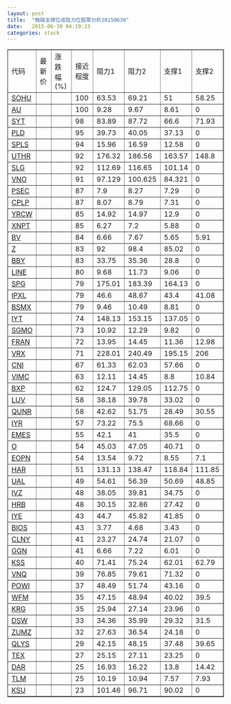 ```yaml
---
layout: post
title:  "触碰支撑位或阻力位股票分析20150630"
date:   2015-06-30 04:19:23
categories: stock
---
```

<script type="text/javascript">
var stockList = []
stockList.push('gb_sohu');
stockList.push('gb_au');
stockList.push('gb_syt');
stockList.push('gb_pld');
stockList.push('gb_spls');
stockList.push('gb_uthr');
stockList.push('gb_slg');
stockList.push('gb_vno');
stockList.push('gb_psec');
stockList.push('gb_cplp');
stockList.push('gb_yrcw');
stockList.push('gb_xnpt');
stockList.push('gb_bv');
stockList.push('gb_z');
stockList.push('gb_bby');
stockList.push('gb_line');
stockList.push('gb_spg');
stockList.push('gb_ipxl');
stockList.push('gb_bsmx');
stockList.push('gb_iyt');
stockList.push('gb_sgmo');
stockList.push('gb_fran');
stockList.push('gb_vrx');
stockList.push('gb_cni');
stockList.push('gb_vimc');
stockList.push('gb_bxp');
stockList.push('gb_luv');
stockList.push('gb_qunr');
stockList.push('gb_iyr');
stockList.push('gb_emes');
stockList.push('gb_o');
stockList.push('gb_eopn');
stockList.push('gb_har');
stockList.push('gb_ual');
stockList.push('gb_ivz');
stockList.push('gb_hrb');
stockList.push('gb_iye');
stockList.push('gb_bios');
stockList.push('gb_clny');
stockList.push('gb_ggn');
stockList.push('gb_kss');
stockList.push('gb_vnq');
stockList.push('gb_powi');
stockList.push('gb_wfm');
stockList.push('gb_krg');
stockList.push('gb_dsw');
stockList.push('gb_zumz');
stockList.push('gb_qlys');
stockList.push('gb_tex');
stockList.push('gb_dar');
stockList.push('gb_tlm');
stockList.push('gb_ksu');
</script>
<table border="1">
 <tr>
 <td>代码</td>
 <td>最新价</td>
 <td>涨跌幅(%)</td>
 <td>接近程度</td>
 <td>阻力1</td>
 <td>阻力2</td>
 <td>支撑1</td>
 <td>支撑2</td>
</tr>
  <tr id="sohu" class="green">
  <td><a href="http://stock.finance.sina.com.cn/usstock/quotes/SOHU.html" target="_blank">SOHU</a></td><td></td><td></td><td>100</td><td>63.53</td><td>69.21</td><td>51</td><td>58.25</td></tr>
  <tr id="au" class="red">
  <td><a href="http://stock.finance.sina.com.cn/usstock/quotes/AU.html" target="_blank">AU</a></td><td></td><td></td><td>100</td><td>9.28</td><td>9.67</td><td>8.61</td><td>0</td></tr>
  <tr id="syt" class="red">
  <td><a href="http://stock.finance.sina.com.cn/usstock/quotes/SYT.html" target="_blank">SYT</a></td><td></td><td></td><td>98</td><td>83.89</td><td>87.72</td><td>66.6</td><td>71.93</td></tr>
  <tr id="pld" class="green">
  <td><a href="http://stock.finance.sina.com.cn/usstock/quotes/PLD.html" target="_blank">PLD</a></td><td></td><td></td><td>95</td><td>39.73</td><td>40.05</td><td>37.13</td><td>0</td></tr>
  <tr id="spls" class="red">
  <td><a href="http://stock.finance.sina.com.cn/usstock/quotes/SPLS.html" target="_blank">SPLS</a></td><td></td><td></td><td>94</td><td>15.96</td><td>16.59</td><td>12.58</td><td>0</td></tr>
  <tr id="uthr" class="red">
  <td><a href="http://stock.finance.sina.com.cn/usstock/quotes/UTHR.html" target="_blank">UTHR</a></td><td></td><td></td><td>92</td><td>176.32</td><td>186.56</td><td>163.57</td><td>148.8</td></tr>
  <tr id="slg" class="red">
  <td><a href="http://stock.finance.sina.com.cn/usstock/quotes/SLG.html" target="_blank">SLG</a></td><td></td><td></td><td>92</td><td>112.69</td><td>116.65</td><td>101.14</td><td>0</td></tr>
  <tr id="vno" class="red">
  <td><a href="http://stock.finance.sina.com.cn/usstock/quotes/VNO.html" target="_blank">VNO</a></td><td></td><td></td><td>91</td><td>97.129</td><td>100.625</td><td>84.321</td><td>0</td></tr>
  <tr id="psec" class="green">
  <td><a href="http://stock.finance.sina.com.cn/usstock/quotes/PSEC.html" target="_blank">PSEC</a></td><td></td><td></td><td>87</td><td>7.9</td><td>8.27</td><td>7.29</td><td>0</td></tr>
  <tr id="cplp" class="green">
  <td><a href="http://stock.finance.sina.com.cn/usstock/quotes/CPLP.html" target="_blank">CPLP</a></td><td></td><td></td><td>87</td><td>8.07</td><td>8.79</td><td>7.31</td><td>0</td></tr>
  <tr id="yrcw" class="green">
  <td><a href="http://stock.finance.sina.com.cn/usstock/quotes/YRCW.html" target="_blank">YRCW</a></td><td></td><td></td><td>85</td><td>14.92</td><td>14.97</td><td>12.9</td><td>0</td></tr>
  <tr id="xnpt" class="red">
  <td><a href="http://stock.finance.sina.com.cn/usstock/quotes/XNPT.html" target="_blank">XNPT</a></td><td></td><td></td><td>85</td><td>6.27</td><td>7.2</td><td>5.88</td><td>0</td></tr>
  <tr id="bv" class="green">
  <td><a href="http://stock.finance.sina.com.cn/usstock/quotes/BV.html" target="_blank">BV</a></td><td></td><td></td><td>84</td><td>6.66</td><td>7.67</td><td>5.65</td><td>5.91</td></tr>
  <tr id="z" class="green">
  <td><a href="http://stock.finance.sina.com.cn/usstock/quotes/Z.html" target="_blank">Z</a></td><td></td><td></td><td>83</td><td>92</td><td>98.4</td><td>85.02</td><td>0</td></tr>
  <tr id="bby" class="red">
  <td><a href="http://stock.finance.sina.com.cn/usstock/quotes/BBY.html" target="_blank">BBY</a></td><td></td><td></td><td>83</td><td>33.75</td><td>35.36</td><td>28.8</td><td>0</td></tr>
  <tr id="line" class="red">
  <td><a href="http://stock.finance.sina.com.cn/usstock/quotes/LINE.html" target="_blank">LINE</a></td><td></td><td></td><td>80</td><td>9.68</td><td>11.73</td><td>9.06</td><td>0</td></tr>
  <tr id="spg" class="red">
  <td><a href="http://stock.finance.sina.com.cn/usstock/quotes/SPG.html" target="_blank">SPG</a></td><td></td><td></td><td>79</td><td>175.01</td><td>183.39</td><td>164.13</td><td>0</td></tr>
  <tr id="ipxl" class="red">
  <td><a href="http://stock.finance.sina.com.cn/usstock/quotes/IPXL.html" target="_blank">IPXL</a></td><td></td><td></td><td>79</td><td>46.6</td><td>48.67</td><td>43.4</td><td>41.08</td></tr>
  <tr id="bsmx" class="red">
  <td><a href="http://stock.finance.sina.com.cn/usstock/quotes/BSMX.html" target="_blank">BSMX</a></td><td></td><td></td><td>79</td><td>9.46</td><td>10.49</td><td>8.81</td><td>0</td></tr>
  <tr id="iyt" class="red">
  <td><a href="http://stock.finance.sina.com.cn/usstock/quotes/IYT.html" target="_blank">IYT</a></td><td></td><td></td><td>74</td><td>148.13</td><td>153.15</td><td>137.05</td><td>0</td></tr>
  <tr id="sgmo" class="red">
  <td><a href="http://stock.finance.sina.com.cn/usstock/quotes/SGMO.html" target="_blank">SGMO</a></td><td></td><td></td><td>73</td><td>10.92</td><td>12.29</td><td>9.82</td><td>0</td></tr>
  <tr id="fran" class="red">
  <td><a href="http://stock.finance.sina.com.cn/usstock/quotes/FRAN.html" target="_blank">FRAN</a></td><td></td><td></td><td>72</td><td>13.95</td><td>14.45</td><td>11.36</td><td>12.98</td></tr>
  <tr id="vrx" class="red">
  <td><a href="http://stock.finance.sina.com.cn/usstock/quotes/VRX.html" target="_blank">VRX</a></td><td></td><td></td><td>71</td><td>228.01</td><td>240.49</td><td>195.15</td><td>206</td></tr>
  <tr id="cni" class="green">
  <td><a href="http://stock.finance.sina.com.cn/usstock/quotes/CNI.html" target="_blank">CNI</a></td><td></td><td></td><td>67</td><td>61.33</td><td>62.03</td><td>57.66</td><td>0</td></tr>
  <tr id="vimc" class="green">
  <td><a href="http://stock.finance.sina.com.cn/usstock/quotes/VIMC.html" target="_blank">VIMC</a></td><td></td><td></td><td>63</td><td>12.11</td><td>14.45</td><td>8.8</td><td>10.84</td></tr>
  <tr id="bxp" class="red">
  <td><a href="http://stock.finance.sina.com.cn/usstock/quotes/BXP.html" target="_blank">BXP</a></td><td></td><td></td><td>62</td><td>124.7</td><td>129.05</td><td>112.75</td><td>0</td></tr>
  <tr id="luv" class="green">
  <td><a href="http://stock.finance.sina.com.cn/usstock/quotes/LUV.html" target="_blank">LUV</a></td><td></td><td></td><td>58</td><td>38.18</td><td>39.78</td><td>33.02</td><td>0</td></tr>
  <tr id="qunr" class="red">
  <td><a href="http://stock.finance.sina.com.cn/usstock/quotes/QUNR.html" target="_blank">QUNR</a></td><td></td><td></td><td>58</td><td>42.62</td><td>51.75</td><td>28.49</td><td>30.55</td></tr>
  <tr id="iyr" class="red">
  <td><a href="http://stock.finance.sina.com.cn/usstock/quotes/IYR.html" target="_blank">IYR</a></td><td></td><td></td><td>57</td><td>73.22</td><td>75.5</td><td>68.66</td><td>0</td></tr>
  <tr id="emes" class="green">
  <td><a href="http://stock.finance.sina.com.cn/usstock/quotes/EMES.html" target="_blank">EMES</a></td><td></td><td></td><td>55</td><td>42.1</td><td>41</td><td>35.5</td><td>0</td></tr>
  <tr id="o" class="red">
  <td><a href="http://stock.finance.sina.com.cn/usstock/quotes/O.html" target="_blank">O</a></td><td></td><td></td><td>54</td><td>45.03</td><td>47.05</td><td>40.71</td><td>0</td></tr>
  <tr id="eopn" class="green">
  <td><a href="http://stock.finance.sina.com.cn/usstock/quotes/EOPN.html" target="_blank">EOPN</a></td><td></td><td></td><td>54</td><td>13.54</td><td>9.72</td><td>8.55</td><td>7.1</td></tr>
  <tr id="har" class="green">
  <td><a href="http://stock.finance.sina.com.cn/usstock/quotes/HAR.html" target="_blank">HAR</a></td><td></td><td></td><td>51</td><td>131.13</td><td>138.47</td><td>118.84</td><td>111.85</td></tr>
  <tr id="ual" class="red">
  <td><a href="http://stock.finance.sina.com.cn/usstock/quotes/UAL.html" target="_blank">UAL</a></td><td></td><td></td><td>49</td><td>54.61</td><td>56.39</td><td>50.69</td><td>48.85</td></tr>
  <tr id="ivz" class="red">
  <td><a href="http://stock.finance.sina.com.cn/usstock/quotes/IVZ.html" target="_blank">IVZ</a></td><td></td><td></td><td>48</td><td>38.05</td><td>39.81</td><td>34.75</td><td>0</td></tr>
  <tr id="hrb" class="red">
  <td><a href="http://stock.finance.sina.com.cn/usstock/quotes/HRB.html" target="_blank">HRB</a></td><td></td><td></td><td>48</td><td>30.15</td><td>32.86</td><td>27.42</td><td>0</td></tr>
  <tr id="iye" class="green">
  <td><a href="http://stock.finance.sina.com.cn/usstock/quotes/IYE.html" target="_blank">IYE</a></td><td></td><td></td><td>43</td><td>44.7</td><td>45.82</td><td>41.85</td><td>0</td></tr>
  <tr id="bios" class="green">
  <td><a href="http://stock.finance.sina.com.cn/usstock/quotes/BIOS.html" target="_blank">BIOS</a></td><td></td><td></td><td>43</td><td>3.77</td><td>4.68</td><td>3.43</td><td>0</td></tr>
  <tr id="clny" class="red">
  <td><a href="http://stock.finance.sina.com.cn/usstock/quotes/CLNY.html" target="_blank">CLNY</a></td><td></td><td></td><td>41</td><td>23.27</td><td>24.74</td><td>21.07</td><td>0</td></tr>
  <tr id="ggn" class="red">
  <td><a href="http://stock.finance.sina.com.cn/usstock/quotes/GGN.html" target="_blank">GGN</a></td><td></td><td></td><td>41</td><td>6.66</td><td>7.22</td><td>6.01</td><td>0</td></tr>
  <tr id="kss" class="green">
  <td><a href="http://stock.finance.sina.com.cn/usstock/quotes/KSS.html" target="_blank">KSS</a></td><td></td><td></td><td>40</td><td>71.41</td><td>75.24</td><td>62.01</td><td>62.79</td></tr>
  <tr id="vnq" class="red">
  <td><a href="http://stock.finance.sina.com.cn/usstock/quotes/VNQ.html" target="_blank">VNQ</a></td><td></td><td></td><td>39</td><td>76.85</td><td>79.61</td><td>71.32</td><td>0</td></tr>
  <tr id="powi" class="red">
  <td><a href="http://stock.finance.sina.com.cn/usstock/quotes/POWI.html" target="_blank">POWI</a></td><td></td><td></td><td>37</td><td>48.49</td><td>51.74</td><td>43.16</td><td>0</td></tr>
  <tr id="wfm" class="green">
  <td><a href="http://stock.finance.sina.com.cn/usstock/quotes/WFM.html" target="_blank">WFM</a></td><td></td><td></td><td>35</td><td>47.15</td><td>48.94</td><td>40.02</td><td>39.5</td></tr>
  <tr id="krg" class="red">
  <td><a href="http://stock.finance.sina.com.cn/usstock/quotes/KRG.html" target="_blank">KRG</a></td><td></td><td></td><td>35</td><td>25.94</td><td>27.14</td><td>23.96</td><td>0</td></tr>
  <tr id="dsw" class="red">
  <td><a href="http://stock.finance.sina.com.cn/usstock/quotes/DSW.html" target="_blank">DSW</a></td><td></td><td></td><td>33</td><td>34.36</td><td>35.99</td><td>29.32</td><td>31.5</td></tr>
  <tr id="zumz" class="red">
  <td><a href="http://stock.finance.sina.com.cn/usstock/quotes/ZUMZ.html" target="_blank">ZUMZ</a></td><td></td><td></td><td>32</td><td>27.63</td><td>36.54</td><td>24.18</td><td>0</td></tr>
  <tr id="qlys" class="green">
  <td><a href="http://stock.finance.sina.com.cn/usstock/quotes/QLYS.html" target="_blank">QLYS</a></td><td></td><td></td><td>29</td><td>42.15</td><td>48.15</td><td>37.48</td><td>39.65</td></tr>
  <tr id="tex" class="green">
  <td><a href="http://stock.finance.sina.com.cn/usstock/quotes/TEX.html" target="_blank">TEX</a></td><td></td><td></td><td>27</td><td>25.15</td><td>27.11</td><td>23.25</td><td>0</td></tr>
  <tr id="dar" class="green">
  <td><a href="http://stock.finance.sina.com.cn/usstock/quotes/DAR.html" target="_blank">DAR</a></td><td></td><td></td><td>25</td><td>16.93</td><td>16.22</td><td>13.8</td><td>14.42</td></tr>
  <tr id="tlm" class="green">
  <td><a href="http://stock.finance.sina.com.cn/usstock/quotes/TLM.html" target="_blank">TLM</a></td><td></td><td></td><td>25</td><td>10.19</td><td>10.94</td><td>7.57</td><td>7.93</td></tr>
  <tr id="ksu" class="green">
  <td><a href="http://stock.finance.sina.com.cn/usstock/quotes/KSU.html" target="_blank">KSU</a></td><td></td><td></td><td>23</td><td>101.46</td><td>96.71</td><td>90.02</td><td>0</td></tr>
</table>
